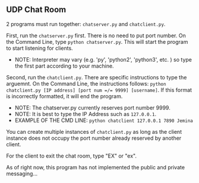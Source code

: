 ## UDP Chat Room

2 programs must run together: `chatserver.py` and `chatclient.py`.

First, run the `chatserver.py` first. There is no need to put port number.
On the Command Line, type `python chatserver.py`. This will start the program to start listening for clients.
* NOTE: Interpreter may vary (e.g. 'py', 'python2', 'python3', etc. ) so type the first part according to your machine.

Second, run the `chatclient.py`. There are specific instructions to type the arguemnt.
On the Command Line, the instructions follows: `python chatclient.py [IP address] [port num =/= 9999] [username]`. 
If this format is incorrectly formatted, it will end the program.
* NOTE: The chatserver.py currently reserves port number 9999. 
* NOTE: It is best to type the IP Address such as `127.0.0.1`.
* EXAMPLE OF THE CMD LINE: `python chatclient 127.0.0.1 7890 Jemina`

You can create multiple instances of `chatclient.py` as long as the client instance does not occupy
the port number already reserved by another client.

For the client to exit the chat room, type "EX" or "ex".

As of right now, this program has not implemented the public and private messaging...